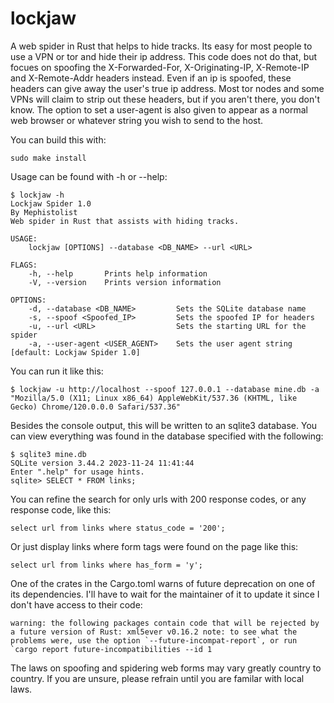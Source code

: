 # lockjaw
A web spider in Rust that helps to hide tracks. Its easy for most people to use a VPN or tor and hide their ip address. This code does not do that, but focues on spoofing the X-Forwarded-For, X-Originating-IP, X-Remote-IP and X-Remote-Addr headers instead. Even if an ip is spoofed, these headers can give away the user's true ip address. Most tor nodes and some VPNs will claim to strip out these headers, but if you aren't there, you don't know. The option to set a user-agent is also given to appear as a normal web browser or whatever string you wish to send to the host.

You can build this with:

```sudo make install```

Usage can be found with -h or --help:

```
$ lockjaw -h             
Lockjaw Spider 1.0
By Mephistolist
Web spider in Rust that assists with hiding tracks.

USAGE:
    lockjaw [OPTIONS] --database <DB_NAME> --url <URL>

FLAGS:
    -h, --help       Prints help information
    -V, --version    Prints version information

OPTIONS:
    -d, --database <DB_NAME>         Sets the SQLite database name
    -s, --spoof <Spoofed_IP>         Sets the spoofed IP for headers
    -u, --url <URL>                  Sets the starting URL for the spider
    -a, --user-agent <USER_AGENT>    Sets the user agent string [default: Lockjaw Spider 1.0]
```

You can run it like this:

```
$ lockjaw -u http://localhost --spoof 127.0.0.1 --database mine.db -a "Mozilla/5.0 (X11; Linux x86_64) AppleWebKit/537.36 (KHTML, like Gecko) Chrome/120.0.0.0 Safari/537.36"
```

Besides the console output, this will be written to an sqlite3 database. You can view everything was found in the database specified with the following:

```
$ sqlite3 mine.db                                                                   
SQLite version 3.44.2 2023-11-24 11:41:44
Enter ".help" for usage hints.
sqlite> SELECT * FROM links;
```

You can refine the search for only urls with 200 response codes, or any response code, like this:

```select url from links where status_code = '200';```

Or just display links where form tags were found on the page like this:

```select url from links where has_form = 'y';```

One of the crates in the Cargo.toml warns of future deprecation on one of its dependencies. I'll have to wait for the maintainer of it to update it since I don't have access to their code:

```
warning: the following packages contain code that will be rejected by a future version of Rust: xml5ever v0.16.2 note: to see what the problems were, use the option `--future-incompat-report`, or run `cargo report future-incompatibilities --id 1
```

The laws on spoofing and spidering web forms may vary greatly country to country. If you are unsure, please refrain until you are familar with local laws. 

